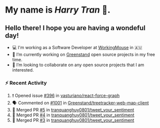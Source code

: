 #  My name is  *Harry Tran* 👋.
## Hello there! I hope you are having a wondeful day! 

- 💻 I'm working as a Software Developer at [WorkingMouse](http://workingmouse.com.au/) in 🇦🇺
- 🌱 I’m currently working on [Greenstand](https://github.com/Greenstand) open source projects in my free time.
- 👯 I’m looking to collaborate on any open source projects that I am interested.

### :zap: Recent Activity
<!--START_SECTION:activity-->
1. ❗️ Opened issue [#396](https://github.com/vasturiano/react-force-graph/issues/396) in [vasturiano/react-force-graph](https://github.com/vasturiano/react-force-graph)
2. 🗣 Commented on [#1001](https://github.com/Greenstand/treetracker-web-map-client/issues/1001) in [Greenstand/treetracker-web-map-client](https://github.com/Greenstand/treetracker-web-map-client)
3. 🎉 Merged PR [#5](https://github.com/tranquanghuy0801/tweet_your_sentiment/pull/5) in [tranquanghuy0801/tweet_your_sentiment](https://github.com/tranquanghuy0801/tweet_your_sentiment)
4. 🎉 Merged PR [#4](https://github.com/tranquanghuy0801/tweet_your_sentiment/pull/4) in [tranquanghuy0801/tweet_your_sentiment](https://github.com/tranquanghuy0801/tweet_your_sentiment)
5. 🎉 Merged PR [#3](https://github.com/tranquanghuy0801/tweet_your_sentiment/pull/3) in [tranquanghuy0801/tweet_your_sentiment](https://github.com/tranquanghuy0801/tweet_your_sentiment)
<!--END_SECTION:activity-->

<!--

Here are some ideas to get you started:

- 🔭 I’m currently working on ...
- 🌱 I’m currently learning ...
- 👯 I’m looking to collaborate on ...
- 🤔 I’m looking for help with ...
- 💬 Ask me about ...
- 📫 How to reach me: ...
- 😄 Pronouns: ...
- ⚡ Fun fact: ...
# title 1
## title 2
### title 3
#### title 4
##### title 5
###### title 6

Text that is **bold**, *italic* and ~~strikethrough~~

* [ ] Item 2
   * [x] Sub Item 2b
* [ ] Item 1

1. Item 1
   1. Item 1
1. Item 2

| Column 1 | Column 2 | Column 3 |
| :--- | :---: | ---: |
| Row 1a | Row 1b | Row 1c |
| Row 2a | Row 2b | Row 2c |

This is a [link](https://mlh.io)

this is inline `code`, here is a block of code below 👇

```ts
const name: string = 'Eddie Jaoude';

// log name
console.log(name);
```

> I am a quote to give context

I am normal text talking about the above quote ☝️ 
-->